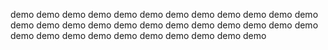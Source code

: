 demo
demo
demo
demo
demo
demo
demo
demo
demo
demo
demo
demo
demo
demo
demo
demo
demo
demo
demo
demo
demo
demo
demo
demo
demo
demo
demo
demo
demo
demo
demo
demo
demo
demo

